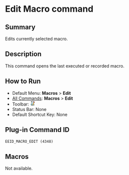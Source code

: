 # Edit Macro command

## Summary

Edits currently selected macro.

## Description

This command opens the last executed or recorded macro.

## How to Run

- Default Menu: **Macros** \> **Edit**
- [All Commands](../tools/all_commands): **Macros**
\> **Edit**
- Toolbar: ![](../../images/macroedit.png)
- Status Bar: None
- Default Shortcut Key: None

## Plug-in Command ID

```
EEID_MACRO_EDIT (4348)
```

## Macros

Not available.
